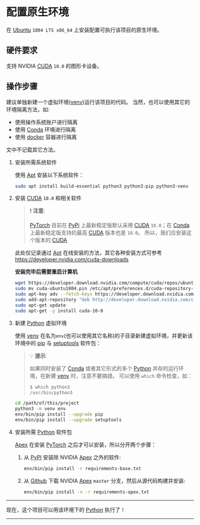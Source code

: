 # 配置原生环境

在 [Ubuntu][] `1804 LTS x86_64` 上安装配置可执行该项目的原生环境。

## 硬件要求

支持 NVIDIA [CUDA][] `10.0` 的图形卡设备。

## 操作步骤

建议单独新建一个虚拟环境([venv][])运行该项目的代码。
当然，也可以使用其它的环境隔离方法，如:

- 使用操作系统账户进行隔离
- 使用 [Conda][] 环境进行隔离
- 使用 [docker][] 容器进行隔离

文中不记载其它方法。

1. 安装所需系统软件

   使用 [Apt][] 安装以下系统软件：

   ```bash
   sudo apt install build-essential python3 python3-pip python3-venv
   ```

1. 安装 [CUDA][] `10.0` 和相关软件

   > ❗ **注意**:
   >
   > [PyTorch][] 目前在 [PyPi][] 上最新稳定版默认采用 [CUDA][] `10.0`；在 [Conda][] 上最新稳定版支持的最高 [CUDA][] 版本也是 `10.0`。
   > 所以，我们应安装这个版本的 [CUDA][]

   此处仅记录通过 [Apt][] 在线安装的方法，其它各种安装方式可参考 <https://developer.nvidia.com/cuda-downloads>

   **安装完毕后需要重启计算机**

   ```bash
   wget https://developer.download.nvidia.com/compute/cuda/repos/ubuntu1804/x86_64/cuda-ubuntu1804.pin
   sudo mv cuda-ubuntu1804.pin /etc/apt/preferences.d/cuda-repository-pin-600
   sudo apt-key adv --fetch-keys https://developer.download.nvidia.com/compute/cuda/repos/ubuntu1804/x86_64/7fa2af80.pub
   sudo add-apt-repository "deb http://developer.download.nvidia.com/compute/cuda/repos/ubuntu1804/x86_64/ /"
   sudo apt-get update
   sudo apt-get -y install cuda-10-0
   ```

1. 新建 [Python][] 虚拟环境

   使用 [venv][] 在名为`env`(也可以使用其它名称)的子目录新建虚拟环境，并更新该环境中的 [pip][] 与 [setuptools][] 软件包：

   > 💡 **提示**:
   >
   > 如果同时安装了 [Conda][] 或者其它形式的多个 [Python][] 并存的运行环境，在新建 [venv][] 时，注意不要搞错。
   > 可以使用 `which` 命令检查，如：
   >
   > ```bash
   > $ which python3
   > /usr/bin/python3
   > ```

   ```bash
   cd /path/of/this/project
   python3 -m venv env
   env/bin/pip install --upgrade pip
   env/bin/pip install --upgrade setuptools
   ```

1. 安装所需 [Python][] 软件包

   [Apex][] 在安装 [PyTorch][] 之后才可以安装，所以分开两个步骤：

   1. 从 [PyPI][] 安装除 NVIDIA [Apex][] 之外的软件:

      ```bash
      env/bin/pip install -r requirements-base.txt
      ```

   1. 从 [Github](https://github.com/nvidia/apex) 下载 NVIDIA [Apex][] `master` 分支，然后从源代码构建并安装:

      ```bash
      env/bin/pip install -v -r requirements-apex.txt
      ```

------

现在，这个项目可以用该环境下的 [Python][] 执行了！

------

[Ubuntu]: https://www.ubuntu.com/ "Ubuntu is an open source software operating system that runs from the desktop, to the cloud, to all your internet connected things."
[Python]: https://www.python.org/ "Python is a programming language that lets you work quickly and integrate systems more effectively."
[PyPI]: https://pypi.org/ "Find, install and publish Python packages with the Python Package Index"
[pip]: https://packaging.python.org/key_projects/#pip "A tool for installing Python packages."
[venv]: https://packaging.python.org/key_projects/#venv "A package in the Python Standard Library (starting with Python 3.3) for creating Virtual Environments."
[setuptools]: https://packaging.python.org/key_projects/#easy-install "setuptools (which includes easy_install) is a collection of enhancements to the Python distutils that allow you to more easily build and distribute Python distributions, especially ones that have dependencies on other packages."
[wheel]: https://packaging.python.org/key_projects/#wheel "bdist_wheel setuptools extension for creating wheel distributions."
[Conda]: https://packaging.python.org/key_projects/#conda "conda is the package management tool for Anaconda Python installations."
[Apex]: https://nvidia.github.io/apex/ "Pytorch extension with NVIDIA-maintained utilities to streamline mixed precision and distributed training."
[CUDA]: https://developer.nvidia.com/cuda-toolkit "The NVIDIA® CUDA® Toolkit provides a development environment for creating high performance GPU-accelerated applications. "
[PyTorch]: https://pytorch.org/ "An open source machine learning framework that accelerates the path from research prototyping to production deployment."
[Apt]: https://help.ubuntu.com/lts/serverguide/apt.html "The apt command is a powerful command-line tool, which works with Ubuntu's Advanced Packaging Tool (APT) performing such functions as installation of new software packages, upgrade of existing software packages, updating of the package list index, and even upgrading the entire Ubuntu system."
[docker]: https://www.docker.com/ "Docker: The Modern Platform for High-Velocity Innovation"
